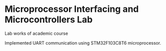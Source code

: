 # Microprocessor Interfacing and Microcontrollers Lab
Lab works of academic course

Implemented UART communication using STM32F103C8T6 microprocessor.
